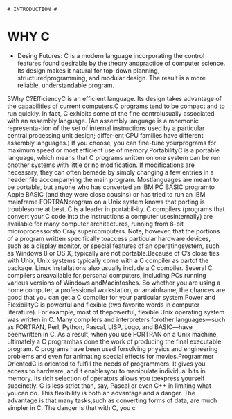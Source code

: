     # INTRODUCTION #

# WHY C

- Desing Futures: C is a modern language incorporating the control features found desirable by the theory andpractice of computer science. Its design makes it natural for top-down planning, structuredprogramming, and modular design. The result is a more reliable, understandable program.

3Why C?EfficiencyC is an efficient language. Its design takes advantage of the capabilities of current computers.C programs tend to be compact and to run quickly. In fact, C exhibits some of the fine controlusually associated with an assembly language. (An assembly language is a mnemonic representa-tion of the set of internal instructions used by a particular central processing unit design; differ-ent CPU families have different assembly languages.) If you choose, you can fine-tune yourprograms for maximum speed or most efficient use of memory.PortabilityC is a portable language, which means that C programs written on one system can be run onother systems with little or no modification. If modifications are necessary, they can often bemade by simply changing a few entries in a header file accompanying the main program. Mostlanguages are meant to be portable, but anyone who has converted an IBM PC BASIC programto Apple BASIC (and they were close cousins) or has tried to run an IBM mainframe FORTRANprogram on a Unix system knows that porting is troublesome at best. C is a leader in portabil-ity. C compilers (programs that convert your C code into the instructions a computer usesinternally) are available for many computer architectures, running from 8-bit microprocessorsto Cray supercomputers. Note, however, that the portions of a program written specifically toaccess particular hardware devices, such as a display monitor, or special features of an operatingsystem, such as Windows 8 or OS X, typically are not portable.Because of C’s close ties with Unix, Unix systems typically come with a C compiler as partof the package. Linux installations also usually include a C compiler. Several C compilers areavailable for personal computers, including PCs running various versions of Windows andMacintoshes. So whether you are using a home computer, a professional workstation, or amainframe, the chances are good that you can get a C compiler for your particular system.Power and FlexibilityC is powerful and flexible (two favorite words in computer literature). For example, most of thepowerful, flexible Unix operating system was written in C. Many compilers and interpreters forother languages—such as FORTRAN, Perl, Python, Pascal, LISP, Logo, and BASIC—have beenwritten in C. As a result, when you use FORTRAN on a Unix machine, ultimately a C programhas done the work of producing the final executable program. C programs have been used forsolving physics and engineering problems and even for animating special effects for movies.Programmer OrientedC is oriented to fulfill the needs of programmers. It gives you access to hardware, and it enablesyou to manipulate individual bits in memory. Its rich selection of operators allows you toexpress yourself succinctly. C is less strict than, say, Pascal or even C++ in limiting what youcan do. This flexibility is both an advantage and a danger. The advantage is that many tasks,such as converting forms of data, are much simpler in C. The danger is that with C, you c
